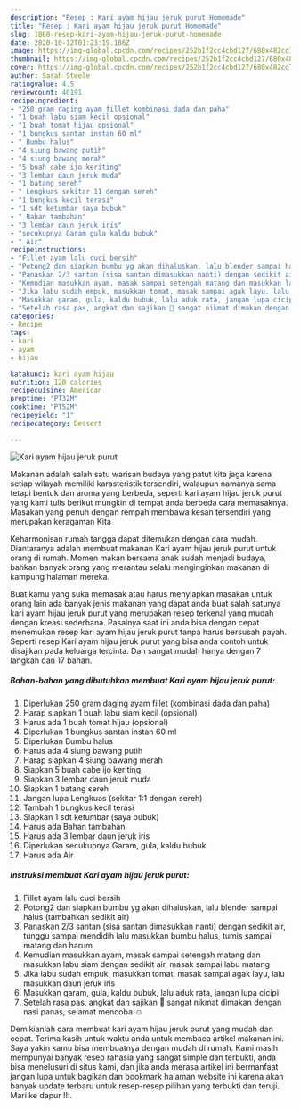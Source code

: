 ```yaml
---
description: "Resep : Kari ayam hijau jeruk purut Homemade"
title: "Resep : Kari ayam hijau jeruk purut Homemade"
slug: 1860-resep-kari-ayam-hijau-jeruk-purut-homemade
date: 2020-10-12T01:23:19.186Z
image: https://img-global.cpcdn.com/recipes/252b1f2cc4cbd127/680x482cq70/kari-ayam-hijau-jeruk-purut-foto-resep-utama.jpg
thumbnail: https://img-global.cpcdn.com/recipes/252b1f2cc4cbd127/680x482cq70/kari-ayam-hijau-jeruk-purut-foto-resep-utama.jpg
cover: https://img-global.cpcdn.com/recipes/252b1f2cc4cbd127/680x482cq70/kari-ayam-hijau-jeruk-purut-foto-resep-utama.jpg
author: Sarah Steele
ratingvalue: 4.5
reviewcount: 40191
recipeingredient:
- "250 gram daging ayam fillet kombinasi dada dan paha"
- "1 buah labu siam kecil opsional"
- "1 buah tomat hijau opsional"
- "1 bungkus santan instan 60 ml"
- " Bumbu halus"
- "4 siung bawang putih"
- "4 siung bawang merah"
- "5 buah cabe ijo keriting"
- "3 lembar daun jeruk muda"
- "1 batang sereh"
- " Lengkuas sekitar 11 dengan sereh"
- "1 bungkus kecil terasi"
- "1 sdt ketumbar saya bubuk"
- " Bahan tambahan"
- "3 lembar daun jeruk iris"
- "secukupnya Garam gula kaldu bubuk"
- " Air"
recipeinstructions:
- "Fillet ayam lalu cuci bersih"
- "Potong2 dan siapkan bumbu yg akan dihaluskan, lalu blender sampai halus (tambahkan sedikit air)"
- "Panaskan 2/3 santan (sisa santan dimasukkan nanti) dengan sedikit air, tunggu sampai mendidih lalu masukkan bumbu halus, tumis sampai matang dan harum"
- "Kemudian masukkan ayam, masak sampai setengah matang dan masukkan labu siam dengan sedikit air, masak sampai labu matang"
- "Jika labu sudah empuk, masukkan tomat, masak sampai agak layu, lalu masukkan daun jeruk iris"
- "Masukkan garam, gula, kaldu bubuk, lalu aduk rata, jangan lupa cicipi"
- "Setelah rasa pas, angkat dan sajikan 🤗 sangat nikmat dimakan dengan nasi panas, selamat mencoba ☺️"
categories:
- Recipe
tags:
- kari
- ayam
- hijau

katakunci: kari ayam hijau 
nutrition: 120 calories
recipecuisine: American
preptime: "PT32M"
cooktime: "PT52M"
recipeyield: "1"
recipecategory: Dessert

---
```



![Kari ayam hijau jeruk purut](https://img-global.cpcdn.com/recipes/252b1f2cc4cbd127/680x482cq70/kari-ayam-hijau-jeruk-purut-foto-resep-utama.jpg)

Makanan adalah salah satu warisan budaya yang patut kita jaga karena setiap wilayah memiliki karasteristik tersendiri, walaupun namanya sama tetapi bentuk dan aroma yang berbeda, seperti kari ayam hijau jeruk purut yang kami tulis berikut mungkin di tempat anda berbeda cara memasaknya. Masakan yang penuh dengan rempah membawa kesan tersendiri yang merupakan keragaman Kita



Keharmonisan rumah tangga dapat ditemukan dengan cara mudah. Diantaranya adalah membuat makanan Kari ayam hijau jeruk purut untuk orang di rumah. Momen makan bersama anak sudah menjadi budaya, bahkan banyak orang yang merantau selalu menginginkan makanan di kampung halaman mereka.

Buat kamu yang suka memasak atau harus menyiapkan masakan untuk orang lain ada banyak jenis makanan yang dapat anda buat salah satunya kari ayam hijau jeruk purut yang merupakan resep terkenal yang mudah dengan kreasi sederhana. Pasalnya saat ini anda bisa dengan cepat menemukan resep kari ayam hijau jeruk purut tanpa harus bersusah payah.
Seperti resep Kari ayam hijau jeruk purut yang bisa anda contoh untuk disajikan pada keluarga tercinta. Dan sangat mudah hanya dengan 7 langkah dan 17 bahan.


<!--inarticleads1-->

##### Bahan-bahan yang dibutuhkan membuat Kari ayam hijau jeruk purut:

1. Diperlukan 250 gram daging ayam fillet (kombinasi dada dan paha)
1. Harap siapkan 1 buah labu siam kecil (opsional)
1. Harus ada 1 buah tomat hijau (opsional)
1. Diperlukan 1 bungkus santan instan 60 ml
1. Diperlukan  Bumbu halus
1. Harus ada 4 siung bawang putih
1. Harap siapkan 4 siung bawang merah
1. Siapkan 5 buah cabe ijo keriting
1. Siapkan 3 lembar daun jeruk muda
1. Siapkan 1 batang sereh
1. Jangan lupa  Lengkuas (sekitar 1:1 dengan sereh)
1. Tambah 1 bungkus kecil terasi
1. Siapkan 1 sdt ketumbar (saya bubuk)
1. Harus ada  Bahan tambahan
1. Harus ada 3 lembar daun jeruk iris
1. Diperlukan secukupnya Garam, gula, kaldu bubuk
1. Harus ada  Air




<!--inarticleads2-->

##### Instruksi membuat  Kari ayam hijau jeruk purut:

1. Fillet ayam lalu cuci bersih
1. Potong2 dan siapkan bumbu yg akan dihaluskan, lalu blender sampai halus (tambahkan sedikit air)
1. Panaskan 2/3 santan (sisa santan dimasukkan nanti) dengan sedikit air, tunggu sampai mendidih lalu masukkan bumbu halus, tumis sampai matang dan harum
1. Kemudian masukkan ayam, masak sampai setengah matang dan masukkan labu siam dengan sedikit air, masak sampai labu matang
1. Jika labu sudah empuk, masukkan tomat, masak sampai agak layu, lalu masukkan daun jeruk iris
1. Masukkan garam, gula, kaldu bubuk, lalu aduk rata, jangan lupa cicipi
1. Setelah rasa pas, angkat dan sajikan 🤗 sangat nikmat dimakan dengan nasi panas, selamat mencoba ☺️




Demikianlah cara membuat kari ayam hijau jeruk purut yang mudah dan cepat. Terima kasih untuk waktu anda untuk membaca artikel makanan ini. Saya yakin kamu bisa membuatnya dengan mudah di rumah. Kami masih mempunyai banyak resep rahasia yang sangat simple dan terbukti, anda bisa menelusuri di situs kami, dan jika anda merasa artikel ini bermanfaat jangan lupa untuk bagikan dan bookmark halaman website ini karena akan banyak update terbaru untuk resep-resep pilihan yang terbukti dan teruji. Mari ke dapur !!!. 
